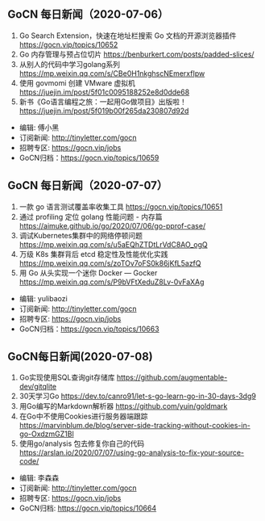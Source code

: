 ## GoCN 每日新闻（2020-07-06）

1. Go Search Extension，快速在地址栏搜索 Go 文档的开源浏览器插件 https://gocn.vip/topics/10652
2. Go 内存管理与预占位切片 https://benburkert.com/posts/padded-slices/
3. 从别人的代码中学习golang系列 https://mp.weixin.qq.com/s/CBe0H1nkghscNEmerxfIpw
4. 使用 govmomi 创建 VMware 虚拟机 https://juejin.im/post/5f01c0095188252e8d0dde68
5. 新书《Go语言编程之旅：一起用Go做项目》出版啦！ https://juejin.im/post/5f019b00f265da230807d92d

* 编辑: 傅小黑
* 订阅新闻: http://tinyletter.com/gocn
* 招聘专区: https://gocn.vip/jobs
* GoCN归档：https://gocn.vip/topics/10659

## GoCN 每日新闻（2020-07-07）

1. 一款 go 语言测试覆盖率收集工具 https://gocn.vip/topics/10651
2. 通过 profiling 定位 golang 性能问题 - 内存篇 https://aimuke.github.io/go/2020/07/06/go-pprof-case/
3. 调试Kubernetes集群中的网络停顿问题 https://mp.weixin.qq.com/s/u5aEQhZTDtLrVdC8AO_ogQ
4. 万级 K8s 集群背后 etcd 稳定性及性能优化实践 https://mp.weixin.qq.com/s/zoTOv7oFS0k86jKfL5azfQ
5. 用 Go 从头实现一个迷你 Docker — Gocker https://mp.weixin.qq.com/s/P9bVFtXeduZ8Lv-0vFaXAg

* 编辑: yulibaozi
* 订阅新闻: http://tinyletter.com/gocn
* 招聘专区: https://gocn.vip/jobs
* GoCN归档：https://gocn.vip/topics/10663

## GoCN每日新闻(2020-07-08)

1. Go实现使用SQL查询git存储库 https://github.com/augmentable-dev/gitqlite
2. 30天学习Go https://dev.to/canro91/let-s-go-learn-go-in-30-days-3dg9
3. 用Go编写的Markdown解析器 https://github.com/yuin/goldmark
4. 在Go中不使用Cookies进行服务器端跟踪 https://marvinblum.de/blog/server-side-tracking-without-cookies-in-go-OxdzmGZ1Bl
5. 使用go/analysis 包去修复你自己的代码 https://arslan.io/2020/07/07/using-go-analysis-to-fix-your-source-code/

* 编辑: 李森森
* 订阅新闻: http://tinyletter.com/gocn
* 招聘专区: https://gocn.vip/jobs
* GoCN归档: https://gocn.vip/topics/10664
